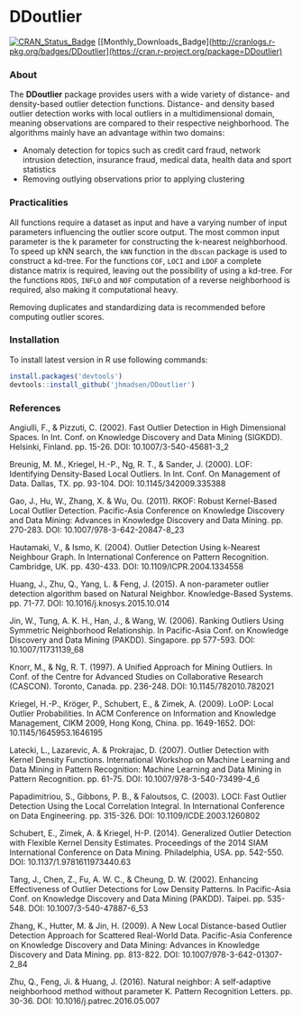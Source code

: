 DDoutlier
================

[![CRAN\_Status\_Badge](http://www.r-pkg.org/badges/version/DDoutlier)](https://cran.r-project.org/package=DDoutlier) [\[Monthly\_Downloads\_Badge\](http://cranlogs.r-pkg.org/badges/DDoutlier](https://cran.r-project.org/package=DDoutlier)

### About

The **DDoutlier** package provides users with a wide variety of distance- and density-based outlier detection functions. Distance- and density based outlier detection works with local outliers in a multidimensional domain, meaning observations are compared to their respective neighborhood. The algorithms mainly have an advantage within two domains:

-   Anomaly detection for topics such as credit card fraud, network intrusion detection, insurance fraud, medical data, health data and sport statistics
-   Removing outlying observations prior to applying clustering

### Practicalities

All functions require a dataset as input and have a varying number of input parameters influencing the outlier score output. The most common input parameter is the k parameter for constructing the k-nearest neighborhood. To speed up kNN search, the `kNN` function in the `dbscan` package is used to construct a kd-tree. For the functions `COF`, `LOCI` and `LDOF` a complete distance matrix is required, leaving out the possibility of using a kd-tree. For the functions `RDOS`, `INFLO` and `NOF` computation of a reverse neighborhood is required, also making it computational heavy.

Removing duplicates and standardizing data is recommended before computing outlier scores.

### Installation

To install latest version in R use following commands:

``` r
install.packages('devtools')
devtools::install_github('jhmadsen/DDoutlier')
```

### References

Angiulli, F., & Pizzuti, C. (2002). Fast Outlier Detection in High Dimensional Spaces. In Int. Conf. on Knowledge Discovery and Data Mining (SIGKDD). Helsinki, Finland. pp. 15-26. DOI: 10.1007/3-540-45681-3\_2

Breunig, M. M., Kriegel, H.-P., Ng, R. T., & Sander, J. (2000). LOF: Identifying Density-Based Local Outliers. In Int. Conf. On Management of Data. Dallas, TX. pp. 93-104. DOI: 10.1145/342009.335388

Gao, J., Hu, W., Zhang, X. & Wu, Ou. (2011). RKOF: Robust Kernel-Based Local Outlier Detection. Pacific-Asia Conference on Knowledge Discovery and Data Mining: Advances in Knowledge Discovery and Data Mining. pp. 270-283. DOI: 10.1007/978-3-642-20847-8\_23

Hautamaki, V., & Ismo, K. (2004). Outlier Detection Using k-Nearest Neighbour Graph. In International Conference on Pattern Recognition. Cambridge, UK. pp. 430-433. DOI: 10.1109/ICPR.2004.1334558

Huang, J., Zhu, Q., Yang, L. & Feng, J. (2015). A non-parameter outlier detection algorithm based on Natural Neighbor. Knowledge-Based Systems. pp. 71-77. DOI: 10.1016/j.knosys.2015.10.014

Jin, W., Tung, A. K. H., Han, J., & Wang, W. (2006). Ranking Outliers Using Symmetric Neighborhood Relationship. In Pacific-Asia Conf. on Knowledge Discovery and Data Mining (PAKDD). Singapore. pp 577-593. DOI: 10.1007/11731139\_68

Knorr, M., & Ng, R. T. (1997). A Unified Approach for Mining Outliers. In Conf. of the Centre for Advanced Studies on Collaborative Research (CASCON). Toronto, Canada. pp. 236-248. DOI: 10.1145/782010.782021

Kriegel, H.-P., Kröger, P., Schubert, E., & Zimek, A. (2009). LoOP: Local Outlier Probabilities. In ACM Conference on Information and Knowledge Management, CIKM 2009, Hong Kong, China. pp. 1649-1652. DOI: 10.1145/1645953.1646195

Latecki, L., Lazarevic, A. & Prokrajac, D. (2007). Outlier Detection with Kernel Density Functions. International Workshop on Machine Learning and Data Mining in Pattern Recognition: Machine Learning and Data Mining in Pattern Recognition. pp. 61-75. DOI: 10.1007/978-3-540-73499-4\_6

Papadimitriou, S., Gibbons, P. B., & Faloutsos, C. (2003). LOCI: Fast Outlier Detection Using the Local Correlation Integral. In International Conference on Data Engineering. pp. 315-326. DOI: 10.1109/ICDE.2003.1260802

Schubert, E., Zimek, A. & Kriegel, H-P. (2014). Generalized Outlier Detection with Flexible Kernel Density Estimates. Proceedings of the 2014 SIAM International Conference on Data Mining. Philadelphia, USA. pp. 542-550. DOI: 10.1137/1.9781611973440.63

Tang, J., Chen, Z., Fu, A. W. C., & Cheung, D. W. (2002). Enhancing Effectiveness of Outlier Detections for Low Density Patterns. In Pacific-Asia Conf. on Knowledge Discovery and Data Mining (PAKDD). Taipei. pp. 535-548. DOI: 10.1007/3-540-47887-6\_53

Zhang, K., Hutter, M. & Jin, H. (2009). A New Local Distance-based Outlier Detection Approach for Scattered Real-World Data. Pacific-Asia Conference on Knowledge Discovery and Data Mining: Advances in Knowledge Discovery and Data Mining. pp. 813-822. DOI: 10.1007/978-3-642-01307-2\_84

Zhu, Q., Feng, Ji. & Huang, J. (2016). Natural neighbor: A self-adaptive neighborhood method without parameter K. Pattern Recognition Letters. pp. 30-36. DOI: 10.1016/j.patrec.2016.05.007
